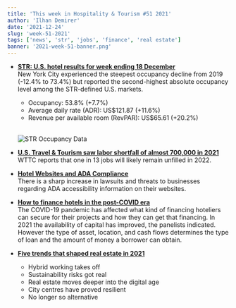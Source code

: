 ```yaml
---
title: 'This week in Hospitality & Tourism #51 2021'
author: 'Ilhan Demirer'
date: '2021-12-24'
slug: 'week-51-2021'
tags: ['news', 'str', 'jobs', 'finance', 'real estate']
banner: '2021-week-51-banner.png'
---
```


- **[STR: U.S. hotel results for week ending 18 December](https://str.com/press-release/str-us-hotel-results-week-ending-18-december)**  
  New York City experienced the steepest occupancy decline from 2019 (-12.4% to 73.4%) but reported the second-highest absolute occupancy level among the STR-defined U.S. markets.

  - Occupancy: 53.8% (+7.7%)
  - Average daily rate (ADR): US$121.87 (+11.6%)
  - Revenue per available room (RevPAR): US$65.61 (+20.2%)
    <br/><br/>

  ![STR Occupancy Data](/images/blogimages/2021-week-51-occupancy.png)

- **[U.S. Travel & Tourism saw labor shortfall of almost 700,000 in 2021](https://www.hospitalitynet.org/news/4108109.html)**  
  WTTC reports that one in 13 jobs will likely remain unfilled in 2022.

- **[Hotel Websites and ADA Compliance](https://www.hotelnewsresource.com/article118837.html)**  
  There is a sharp increase in lawsuits and threats to businesses regarding ADA accessibility information on their websites.

- **[How to finance hotels in the post-COVID era](https://www.hotelmanagement.net/financing/how-finance-hotels-post-covid-era)**  
  The COVID-19 pandemic has affected what kind of financing hoteliers can secure for their projects and how they can get that financing. In 2021 the availability of capital has improved, the panelists indicated. However the type of asset, location, and cash flows determines the type of loan and the amount of money a borrower can obtain.

- **[Five trends that shaped real estate in 2021](https://www.jll.co.uk/en/trends-and-insights/investor/five-trends-that-shaped-real-estate-in-2021)**
  - Hybrid working takes off
  - Sustainability risks got real
  - Real estate moves deeper into the digital age
  - City centres have proved resilient
  - No longer so alternative

